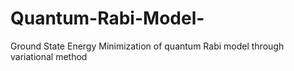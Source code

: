 # Quantum-Rabi-Model-
Ground State Energy Minimization of quantum Rabi model through variational method

